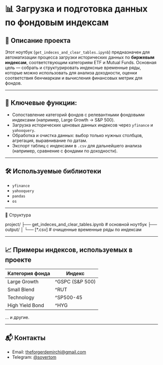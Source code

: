 # 📊 Загрузка и подготовка данных по фондовым индексам

## 📝 Описание проекта

Этот ноутбук (`get_indeces_and_clear_tables.ipynb`) предназначен для автоматизации процесса загрузки исторических данных по **биржевым индексам**, соответствующим категориям ETF и Mutual Funds. Основная цель — собрать и структурировать индексные временные ряды, которые можно использовать для анализа доходности, оценки соответствия бенчмаркам и вычисления финансовых метрик для фондов.

---

## 📌 Ключевые функции:

- Сопоставление категорий фондов с релевантными фондовыми индексами (например, Large Growth → S&P 500).
- Загрузка исторических ценовых данных индексов через `yfinance` и `yahooquery`.
- Обработка и очистка данных: выбор только нужных столбцов, агрегация, выравнивание по датам.
- Экспорт таблиц с индексами в `.csv` для дальнейшего анализа (например, сравнение с фондами по доходности).

---

## 🛠️ Используемые библиотеки

- `yfinance`
- `yahooquery`
- `pandas`
- `os`

---

📂 Структура

project/
├── get_indeces_and_clear_tables.ipynb   # основной ноутбук
├── output/
│   └── [*.csv]                           # очищенные временные ряды по индексам

---

## 📈 Примеры индексов, используемых в проекте

| Категория фонда | Индекс           |
|------------------|------------------|
| Large Growth     | ^GSPC (S&P 500)  |
| Small Blend      | ^RUT             |
| Technology       | ^SP500-45        |
| High Yield Bond  | ^HYG             |

... и другие.

---

## 📬 Контакты

- Email: theforgerdemirchi@gmail.com
- Telegram: [@soyertom](https://t.me/soyertom)
